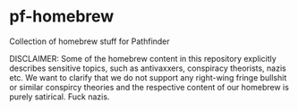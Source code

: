 # pf-homebrew
Collection of homebrew stuff for Pathfinder

DISCLAIMER: Some of the homebrew content in this repository explicitly describes sensitive topics, such as antivaxxers, conspiracy theorists, nazis etc. We want to clarify that we do not support any right-wing fringe bullshit or similar conspircy theories and the respective content of our homebrew is purely satirical. Fuck nazis.